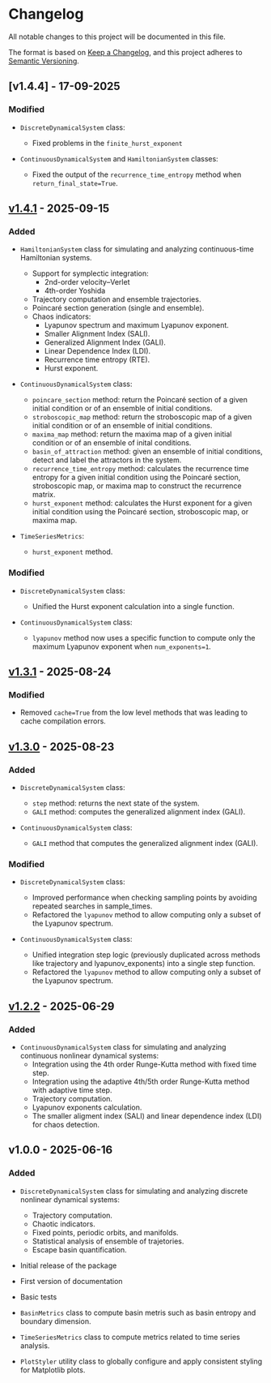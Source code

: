 # Changelog

All notable changes to this project will be documented in this file.

The format is based on [Keep a Changelog](https://keepachangelog.com/en/1.0.0/),
and this project adheres to [Semantic Versioning](https://semver.org/spec/v2.0.0.html).

## [v1.4.4] - 17-09-2025

### Modified

- `DiscreteDynamicalSystem` class:
    - Fixed problems in the `finite_hurst_exponent`

- `ContinuousDynamicalSystem` and `HamiltonianSystem` classes:
    - Fixed the output of the `recurrence_time_entropy` method when `return_final_state=True`.

[v1.4.3]: https://github.com/mrolims/pynamicalsys/compare/v1.4.1...v1.4.4

## [v1.4.1] - 2025-09-15

### Added

- `HamiltonianSystem` class for simulating and analyzing continuous-time Hamiltonian systems.
  - Support for symplectic integration:
    - 2nd-order velocity–Verlet
    - 4th-order Yoshida
  - Trajectory computation and ensemble trajectories.
  - Poincaré section generation (single and ensemble).
  - Chaos indicators:
    - Lyapunov spectrum and maximum Lyapunov exponent.
    - Smaller Alignment Index (SALI).
    - Generalized Alignment Index (GALI).
    - Linear Dependence Index (LDI).
    - Recurrence time entropy (RTE).
    - Hurst exponent.

- `ContinuousDynamicalSystem` class:
    - `poincare_section` method: return the Poincaré section of a given initial condition or of an ensemble of initial conditions.
    - `stroboscopic_map` method: return the stroboscopic map of a given initial condition or of an ensemble of initial conditions.
    - `maxima_map` method: return the maxima map of a given initial condition or of an ensemble of inital conditions.
    - `basin_of_attraction` method: given an ensemble of initial conditions, detect and label the attractors in the system.
    - `recurrence_time_entropy` method: calculates the recurrence time entropy for a given initial condition using the Poincaré section, stroboscopic map, or maxima map to construct the recurrence matrix.
    - `hurst_exponent` method: calculates the Hurst exponent for a given initial condition using the Poincaré section, stroboscopic map, or maxima map.

- `TimeSeriesMetrics`:
    - `hurst_exponent` method.

### Modified

- `DiscreteDynamicalSystem` class:
    - Unified the Hurst exponent calculation into a single function.

- `ContinuousDynamicalSystem` class:
    - `lyapunov` method now uses a specific function to compute only the maximum Lyapunov exponent when `num_exponents=1`.

[v1.4.1]: https://github.com/mrolims/pynamicalsys/compare/v1.3.1...v1.4.1

## [v1.3.1] - 2025-08-24

### Modified

- Removed `cache=True` from the low level methods that was leading to cache compilation errors.

[v1.3.1]: https://github.com/mrolims/pynamicalsys/compare/v1.3.0...v1.3.1

## [v1.3.0] - 2025-08-23

### Added

- `DiscreteDynamicalSystem` class:
  - `step` method: returns the next state of the system.
  - `GALI` method: computes the generalized alignment index (GALI).

- `ContinuousDynamicalSystem` class:
    - `GALI` method that computes the generalized alignment index (GALI).

### Modified

- `DiscreteDynamicalSystem` class:
    - Improved performance when checking sampling points by avoiding repeated searches in sample_times.
    - Refactored the `lyapunov` method to allow computing only a subset of the Lyapunov spectrum.

- `ContinuousDynamicalSystem` class:
    - Unified integration step logic (previously duplicated across methods like trajectory and lyapunov_exponents) into a single step function.
    - Refactored the `lyapunov` method to allow computing only a subset of the Lyapunov spectrum.

[v1.3.0]: https://github.com/mrolims/pynamicalsys/compare/v1.2.2...v1.3.0

## [v1.2.2] - 2025-06-29

### Added

- `ContinuousDynamicalSystem` class for simulating and analyzing continuous nonlinear dynamical systems:
  - Integration using the 4th order Runge-Kutta method with fixed time step.
  - Integration using the adaptive 4th/5th order Runge-Kutta method with adaptive time step.
  - Trajectory computation.
  - Lyapunov exponents calculation.
  - The smaller aligment index (SALI) and linear dependence index (LDI) for chaos detection.

[v1.2.2]: https://github.com/mrolims/pynamicalsys/compare/v1.0.0...v1.2.2

## v1.0.0 - 2025-06-16

### Added

- `DiscreteDynamicalSystem` class for simulating and analyzing discrete nonlinear dynamical systems:
  - Trajectory computation.
  - Chaotic indicators.
  - Fixed points, periodic orbits, and manifolds.
  - Statistical analysis of ensemble of trajetories.
  - Escape basin quantification.
- Initial release of the package
- First version of documentation
- Basic tests

- `BasinMetrics` class to compute basin metris such as basin entropy and boundary dimension.

- `TimeSeriesMetrics` class to compute metrics related to time series analysis.

- `PlotStyler` utility class to globally configure and apply consistent styling for Matplotlib plots.

<!-- Dummy heading to avoid ending on a transition -->

##
